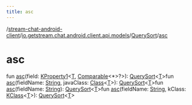 ```yaml
---
title: asc
---
```

/[stream-chat-android-client](../../index.md)/[io.getstream.chat.android.client.api.models](../index.md)/[QuerySort](index.md)/[asc](asc.md)  
  
  
  
# asc  
fun [asc](asc.md)(field: [KProperty1](https://kotlinlang.org/api/latest/jvm/stdlib/kotlin.reflect/-k-property1/index.html)&lt;[T](index.md), [Comparable](https://kotlinlang.org/api/latest/jvm/stdlib/kotlin/-comparable/index.html)&lt;*&gt;?&gt;): [QuerySort](index.md)&lt;[T](index.md)&gt;fun [asc](asc.md)(fieldName: [String](https://kotlinlang.org/api/latest/jvm/stdlib/kotlin/-string/index.html), javaClass: [Class](https://developer.android.com/reference/kotlin/java/lang/Class.html)&lt;[T](index.md)&gt;): [QuerySort](index.md)&lt;[T](index.md)&gt;fun [asc](asc.md)(fieldName: [String](https://kotlinlang.org/api/latest/jvm/stdlib/kotlin/-string/index.html)): [QuerySort](index.md)&lt;[T](index.md)&gt;fun [asc](asc.md)(fieldName: [String](https://kotlinlang.org/api/latest/jvm/stdlib/kotlin/-string/index.html), kClass: [KClass](https://kotlinlang.org/api/latest/jvm/stdlib/kotlin.reflect/-k-class/index.html)&lt;[T](index.md)&gt;): [QuerySort](index.md)&lt;[T](index.md)&gt;
